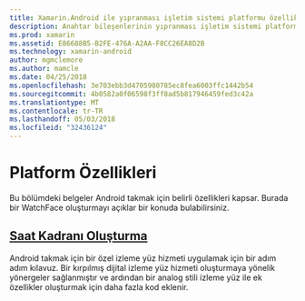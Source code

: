 ```yaml
---
title: Xamarin.Android ile yıpranması işletim sistemi platformu özellikleri
description: Anahtar bileşenlerinin yıpranması işletim sistemi platformu
ms.prod: xamarin
ms.assetid: E86688B5-B2FE-476A-A2AA-F8CC26EA8D2B
ms.technology: xamarin-android
author: mgmclemore
ms.author: mamcle
ms.date: 04/25/2018
ms.openlocfilehash: 3e703ebb3d4705980785ec8fea6003ffc1442b54
ms.sourcegitcommit: 4b0582a0f06598f3ff8ad5b817946459fed3c42a
ms.translationtype: MT
ms.contentlocale: tr-TR
ms.lasthandoff: 05/03/2018
ms.locfileid: "32436124"
---
```

# <a name="platform-features"></a>Platform Özellikleri

Bu bölümdeki belgeler Android takmak için belirli özellikleri kapsar. Burada bir WatchFace oluşturmayı açıklar bir konuda bulabilirsiniz.
 
##  <a name="creating-a-watch-faceandroidwearplatformcreating-a-watchfacemd"></a>[Saat Kadranı Oluşturma](~/android/wear/platform/creating-a-watchface.md)

Android takmak için bir özel izleme yüz hizmeti uygulamak için bir adım adım kılavuz. Bir kırpılmış dijital izleme yüz hizmeti oluşturmaya yönelik yönergeler sağlanmıştır ve ardından bir analog stili izleme yüz ile ek özellikler oluşturmak için daha fazla kod eklenir.
